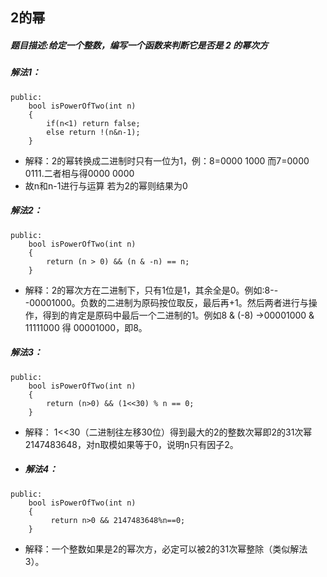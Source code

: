 ## 2的幂
##### 题目描述:给定一个整数，编写一个函数来判断它是否是 2 的幂次方
##### 解法1：
```
public:
    bool isPowerOfTwo(int n) 
    {
        if(n<1) return false;
        else return !(n&n-1); 
    }
```
* 解释：2的幂转换成二进制时只有一位为1，例：8=0000 1000 而7=0000 0111.二者相与得0000 0000
* 故n和n-1进行与运算 若为2的幂则结果为0
##### 解法2：
```
public:
    bool isPowerOfTwo(int n) 
    {
        return (n > 0) && (n & -n) == n;
    }
```
* 解释：2的幂次方在二进制下，只有1位是1，其余全是0。例如:8---00001000。负数的二进制为原码按位取反，最后再+1。然后两者进行与操作，得到的肯定是原码中最后一个二进制的1。例如8 & (-8) ->00001000 & 11111000 得 00001000，即8。 
##### 解法3：
```
public:
    bool isPowerOfTwo(int n) 
    {
        return (n>0) && (1<<30) % n == 0;
    }
```
* 解释： 1<<30（二进制往左移30位）得到最大的2的整数次幂即2的31次幂2147483648，对n取模如果等于0，说明n只有因子2。
* ##### 解法4：
```
public:
    bool isPowerOfTwo(int n) 
    {
         return n>0 && 2147483648%n==0;
    }
```
* 解释：一个整数如果是2的幂次方，必定可以被2的31次幂整除（类似解法3）。
